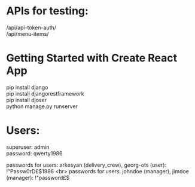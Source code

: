# APIs for testing:
/api/api-token-auth/<br>
/api/menu-items/

# Getting Started with Create React App
pip install django <br>
pip install djangorestframework <br>
pip install djoser <br>
python manage.py runserver <br>

# Users:
superuser: admin <br>
password: qwerty1986 

passwords for users: arkesyan (delivery_crew), georg-ots (user): !"Passw0rD£$1986 <br>
passwords for users: johndoe (manager), jimdoe (manager): !"password£$ <br>

